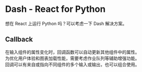 # Dash - React for Python
想在 React 上运行 Python 吗？可以考虑一下 Dash 解决方案。  

## Callback
在输入组件的属性变化时，回调函数可以自动更新其他组件中的属性。  
为优化用户体验和图表加载性能，需要考虑作业队列等辅助增强功能。  
回调可以有来自或指向不同组件的多个输入或输出，也可以组合使用。  
